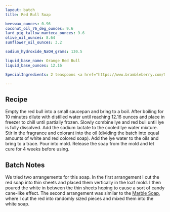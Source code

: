 ```yaml
---
layout: batch
title: Red Bull Soap

beeswax_ounces: 0.96
coconut_oil_76_deg_ounces: 9.6
lard_pig_tallow_manteca_ounces: 9.6 
olive_oil_ounces: 8.64
sunflower_oil_ounces: 3.2

sodium_hydroxide_NaOH_grams: 130.5

liquid_base_name: Orange Red Bull
liquid_base_ounces: 12.16

SpecialIngredients: 2 teaspoons <a href="https://www.brambleberry.com/Sodium-Lactate-P5127.aspx">sodium lactate</a>, 1 teaspoon <a href="https://www.brambleberry.com/Fizzy-Lemonade-Colorant-P4965.aspx">fizzy lemonade colorant</a>, &frac12; teaspoon <a href="https://www.brambleberry.com/burgundy-pigment-p4051.aspx">burgundy pigment</a>, 1 teaspoon <a href="https://www.brambleberry.com/titanium-dioxide-pigment-p4040.aspx">titanium dioxide pigment</a>, 4 teaspoons <a href="http://amzn.to/1P0vxbg">Moroccan red clay powder</a>, 1.5 oz <a href="https://www.brambleberry.com/energy-fragrance-oil-p3861.aspx">energy fragrance oil</a>, and 1 twelve ounce can of [Orange Red Bull](https://www.amazon.com/Red-Bull-Tangerine-Energy-Orange/dp/B017TSP6WC).

---
```


## Recipe
Empty the red bull into a small saucepan and bring to a boil. After boiling for 10 minutes dilute with distilled water until reaching 12.16 ounces and place in freezer to chill until partially frozen. Slowly combine lye and red bull until lye is fully dissolved. Add the sodium lactate to the cooled lye water mixture.  Stir in the fragrance and colorant into the oil (dividing the batch into equal amounts of white and red colored soap). Add the lye water to the oils and bring to a trace. Pour into mold. Release the soap from the mold and let cure for 4 weeks before using.

## Batch Notes
We tried two arrangements for this soap. In the first arrangement I cut the red soap into thin sheets and placed them vertically in the loaf mold. I then poured the white in between the thin sheets hoping to cause a sort of candy cane-like effect. The second arrangement was similar to the [Marble Soap](./marble-soap/), where I cut the red into randomly sized pieces and mixed them into the white soap.